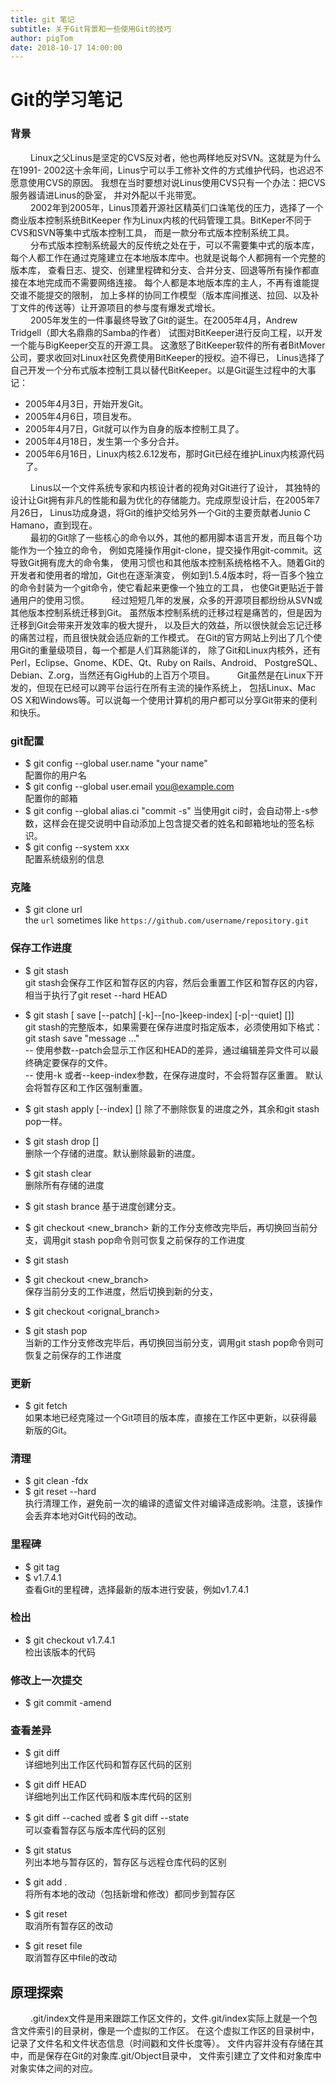 ```yaml
---
title: git 笔记
subtitle: 关于Git背景和一些使用Git的技巧
author: pigTom
date: 2018-10-17 14:00:00
---
```

# Git的学习笔记

### 背景
&emsp;&emsp;
Linux之父Linus是坚定的CVS反对者，他也两样地反对SVN。这就是为什么在1991-
2002这十余年间，Linus宁可以手工修补文件的方式维护代码，也迟迟不愿意使用CVS的原因。
我想在当时要想对说Linus使用CVS只有一个办法：把CVS服务器请进Linus的卧室，
并对外配以千兆带宽。  
&emsp;&emsp;
2002年到2005年，Linus顶着开源社区精英们口诛笔伐的压力，选择了一个商业版本控制系统BitKeeper
作为Linux内核的代码管理工具。BitKeper不同于CVS和SVN等集中式版本控制工具，
而是一款分布式版本控制系统工具。  
&emsp;&emsp;
分布式版本控制系统最大的反传统之处在于，可以不需要集中式的版本库，
每个人都工作在通过克隆建立在本地版本库中。也就是说每个人都拥有一个完整的版本库，
查看日志、提交、创建里程碑和分支、合并分支、回退等所有操作都直接在本地完成而不需要网络连接。
每个人都是本地版本库的主人，不再有谁能提交谁不能提交的限制，
加上多样的协同工作模型（版本库间推送、拉回、以及补丁文件的传送等）让开源项目的参与度有爆发式增长。  
&emsp;&emsp;
2005年发生的一件事最终导致了Git的诞生。在2005年4月，Andrew Tridgell（即大名鼎鼎的Samba的作者）
试图对BitKeeper进行反向工程，以开发一个能与BigKeeper交互的开源工具。
这激怒了BitKeeper软件的所有者BitMover公司，要求收回对Linux社区免费使用BitKeeper的授权。迫不得已，
Linus选择了自己开发一个分布式版本控制工具以替代BitKeeper。以是Git诞生过程中的大事记：
* 2005年4月3日，开始开发Git。
* 2005年4月6日，项目发布。
* 2005年4月7日，Git就可以作为自身的版本控制工具了。
* 2005年4月18日，发生第一个多分合并。
* 2005年6月16日，Linux内核2.6.12发布，那时Git已经在维护Linux内核源代码了。  

&emsp;&emsp;
Linus以一个文件系统专家和内核设计者的视角对Git进行了设计，
其独特的设计让Git拥有非凡的性能和最为优化的存储能力。完成原型设计后，在2005年7月26日，
Linus功成身退，将Git的维护交给另外一个Git的主要贡献者Junio C Hamano，直到现在。  
&emsp;&emsp;
最初的Git除了一些核心的命令以外，其他的都用脚本语言开发，而且每个功能作为一个独立的命令，
例如克隆操作用git-clone，提交操作用git-commit。这导致Git拥有庞大的命令集，
使用习惯也和其他版本控制系统格格不入。随着Git的开发者和使用者的增加，Git也在逐渐演变，
例如到1.5.4版本时，将一百多个独立的命令封装为一个git命令，使它看起来更像一个独立的工具，
也使Git更贴近于普通用户的使用习惯。
&emsp;&emsp;
经过短短几年的发展，众多的开源项目都纷纷从SVN或其他版本控制系统迁移到Git。
虽然版本控制系统的迁移过程是痛苦的，但是因为迁移到Git会带来开发效率的极大提升，
以及巨大的效益，所以很快就会忘记迁移的痛苦过程，而且很快就会适应新的工作模式。
在Git的官方网站上列出了几个使用Git的重量级项目，每一个都是人们耳熟能详的，
除了Git和Linux内核外，还有Perl，Eclipse、Gnome、KDE、Qt、Ruby on Rails、Android、
PostgreSQL、Debian、Z.org，当然还有GigHub的上百万个项目。 
&emsp;&emsp;
Git虽然是在Linux下开发的，但现在已经可以跨平台运行在所有主流的操作系统上，
包括Linux、Mac OS X和Windows等。可以说每一个使用计算机的用户都可以分享Git带来的便利和快乐。

### git配置
* $ git config --global user.name "your name"  
配置你的用户名
* $ git config --global user.email you@example.com  
配置你的邮箱
* $ git config --global alias.ci "commit -s"
当使用git ci时，会自动带上-s参数，这样会在提交说明中自动添加上包含提交者的姓名和邮箱地址的签名标识。  
* $ git config --system xxx  
配置系统级别的信息

### 克隆
* $ git clone url  
the `url` sometimes like `https://github.com/username/repository.git`

### 保存工作进度 
* $ git stash  
git stash会保存工作区和暂存区的内容，然后会重置工作区和暂存区的内容，相当于执行了git reset --hard HEAD
* $ git stash [ save [--patch] [-k]--[no-]keep-index] [-p|--quiet] [<message>]]  
git stash的完整版本，如果需要在保存进度时指定版本，必须使用如下格式：  
git stash save "message ..."  
-- 使用参数--patch会显示工作区和HEAD的差异，通过编辑差异文件可以最终确定要保存的文件。  
-- 使用-k 或者--keep-index参数，在保存进度时，不会将暂存区重置。
默认会将暂存区和工作区强制重置。  
* $ git stash apply [--index] [<stash>]
除了不删除恢复的进度之外，其余和git stash pop一样。 
* $ git stash drop [<stash>]  
删除一个存储的进度。默认删除最新的进度。
* $ git stash clear  
删除所有存储的进度  
* $ git stash brance <branchname> <stash>
基于进度创建分支。

* $ git checkout <new_branch>
新的工作分支修改完毕后，再切换回当前分支，调用git stash pop命令则可恢复之前保存的工作进度
* $ git stash 
* $ git checkout <new_branch>  
保存当前分支的工作进度，然后切换到新的分支，
* $ git checkout <orignal_branch>
* $ git stash pop  
当新的工作分支修改完毕后，再切换回当前分支，调用git stash pop命令则可恢复之前保存的工作进度

### 更新
* $ git fetch  
如果本地已经克隆过一个Git项目的版本库，直接在工作区中更新，以获得最新版的Git。

### 清理
* $ git clean -fdx
* $ git reset --hard  
执行清理工作，避免前一次的编译的遗留文件对编译造成影响。注意，该操作会丢弃本地对Git代码的改动。

### 里程碑
* $ git tag
* $ v1.7.4.1  
查看Git的里程碑，选择最新的版本进行安装，例如v1.7.4.1

### 检出
* $ git checkout v1.7.4.1  
检出该版本的代码

### 修改上一次提交
* $ git commit -amend

### 查看差异
* $ git diff   
详细地列出工作区代码和暂存区代码的区别  
* $ git diff HEAD  
详细地列出工作区代码和版本库代码的区别  
* $ git diff --cached 或者 $ git diff --state  
可以查看暂存区与版本库代码的区别  
* $ git status  
列出本地与暂存区的，暂存区与远程仓库代码的区别

* $ git add .   
将所有本地的改动（包括新增和修改）都同步到暂存区

* $ git reset  
取消所有暂存区的改动

* $ git reset file   
取消暂存区中file的改动

## 原理探索
&emsp;&emsp;
.git/index文件是用来跟踪工作区文件的，文件.git/index实际上就是一个包含文件索引的目录树，像是一个虚拟的工作区。
在这个虚拟工作区的目录树中，记录了文件名和文件状态信息（时间戳和文件长度等）。
文件内容并没有存储在其中，而是保存在Git的对象库.git/Object目录中，
文件索引建立了文件和对象库中对象实体之间的对应。























